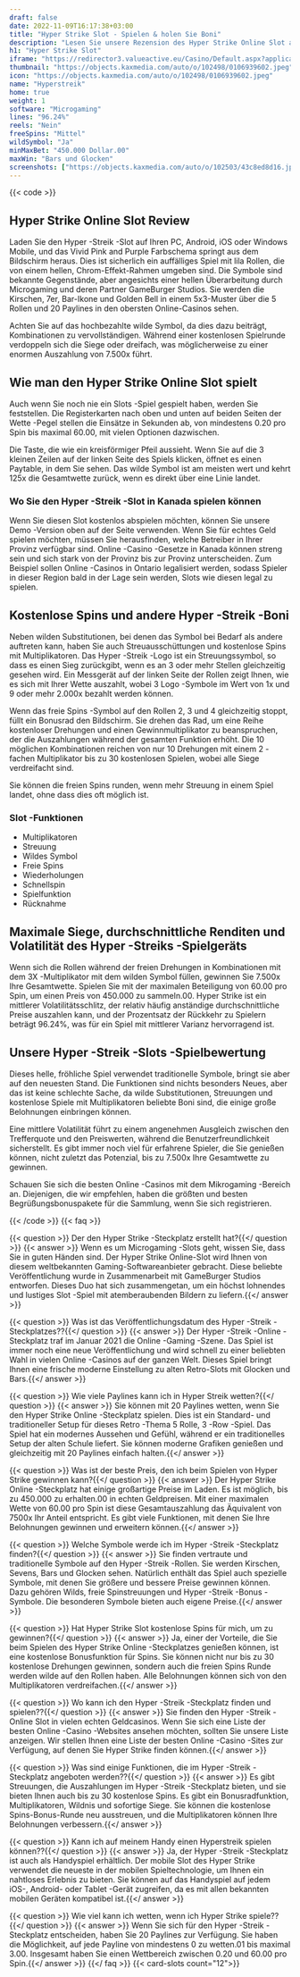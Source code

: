 ```yaml
---
draft: false
date: 2022-11-09T16:17:38+03:00
title: "Hyper Strike Slot - Spielen & holen Sie Boni"
description: "Lesen Sie unsere Rezension des Hyper Strike Online Slot aus Microgaming, um zu sehen, wie das Gameplay und die Funktionen funktionieren und wo Sie mit den größten Casino -Angeboten spielen können."
h1: "Hyper Strike Slot"
iframe: "https://redirector3.valueactive.eu/Casino/Default.aspx?applicationid=1023&theme=quickfiressl&usertype=5&sext1=demo&sext2=demo&csid=1867&serverid=1867&variant=MAL-Demo&gameid=hyperstrike&ul=en"
thumbnail: "https://objects.kaxmedia.com/auto/o/102498/0106939602.jpeg"
icon: "https://objects.kaxmedia.com/auto/o/102498/0106939602.jpeg"
name: "Hyperstreik"
home: true
weight: 1
software: "Microgaming"
lines: "96.24%"
reels: "Nein"
freeSpins: "Mittel"
wildSymbol: "Ja"
minMaxBet: "450.000 Dollar.00"
maxWin: "Bars und Glocken"
screenshots: ["https://objects.kaxmedia.com/auto/o/102503/43c8ed8d16.jpeg"]
---
```


{{< code >}}<h2>Hyper Strike Online Slot Review</h2><p>Laden Sie den Hyper -Streik -Slot auf Ihren PC, Android, iOS oder Windows Mobile, und das Vivid Pink and Purple Farbschema springt aus dem Bildschirm heraus. Dies ist sicherlich ein auffälliges Spiel mit lila Rollen, die von einem hellen, Chrom-Effekt-Rahmen umgeben sind. Die Symbole sind bekannte Gegenstände, aber angesichts einer hellen Überarbeitung durch Microgaming und deren Partner GameBurger Studios. Sie werden die Kirschen, 7er, Bar-Ikone und Golden Bell in einem 5x3-Muster über die 5 Rollen und 20 Paylines in den obersten Online-Casinos sehen.</p><p>Achten Sie auf das hochbezahlte wilde Symbol, da dies dazu beiträgt, Kombinationen zu vervollständigen. Während einer kostenlosen Spielrunde verdoppeln sich die Siege oder dreifach, was möglicherweise zu einer enormen Auszahlung von 7.500x führt.</p><h2>Wie man den Hyper Strike Online Slot spielt</h2><p>Auch wenn Sie noch nie ein Slots -Spiel gespielt haben, werden Sie feststellen. Die Registerkarten nach oben und unten auf beiden Seiten der Wette -Pegel stellen die Einsätze in Sekunden ab, von mindestens 0.20 pro Spin bis maximal 60.00, mit vielen Optionen dazwischen.</p><p>Die Taste, die wie ein kreisförmiger Pfeil aussieht. Wenn Sie auf die 3 kleinen Zeilen auf der linken Seite des Spiels klicken, öffnet es einen Paytable, in dem Sie sehen. Das wilde Symbol ist am meisten wert und kehrt 125x die Gesamtwette zurück, wenn es direkt über eine Linie landet.</p><h3>Wo Sie den Hyper -Streik -Slot in Kanada spielen können</h3><p>Wenn Sie diesen Slot kostenlos abspielen möchten, können Sie unsere Demo -Version oben auf der Seite verwenden. Wenn Sie für echtes Geld spielen möchten, müssen Sie herausfinden, welche Betreiber in Ihrer Provinz verfügbar sind. Online -Casino -Gesetze in Kanada können streng sein und sich stark von der Provinz bis zur Provinz unterscheiden. Zum Beispiel sollen Online -Casinos in Ontario legalisiert werden, sodass Spieler in dieser Region bald in der Lage sein werden, Slots wie diesen legal zu spielen. </p><h2>Kostenlose Spins und andere Hyper -Streik -Boni</h2><p>Neben wilden Substitutionen, bei denen das Symbol bei Bedarf als andere auftreten kann, haben Sie auch Streuausschüttungen und kostenlose Spins mit Multiplikatoren. Das Hyper -Streik -Logo ist ein Streuungssymbol, so dass es einen Sieg zurückgibt, wenn es an 3 oder mehr Stellen gleichzeitig gesehen wird. Ein Messgerät auf der linken Seite der Rollen zeigt Ihnen, wie es sich mit Ihrer Wette auszahlt, wobei 3 Logo -Symbole im Wert von 1x und 9 oder mehr 2.000x bezahlt werden können.</p><p>Wenn das freie Spins -Symbol auf den Rollen 2, 3 und 4 gleichzeitig stoppt, füllt ein Bonusrad den Bildschirm. Sie drehen das Rad, um eine Reihe kostenloser Drehungen und einen Gewinnmultiplikator zu beanspruchen, der die Auszahlungen während der gesamten Funktion erhöht. Die 10 möglichen Kombinationen reichen von nur 10 Drehungen mit einem 2 -fachen Multiplikator bis zu 30 kostenlosen Spielen, wobei alle Siege verdreifacht sind.</p><p>Sie können die freien Spins runden, wenn mehr Streuung in einem Spiel landet, ohne dass dies oft möglich ist.</p><h3>
Slot -Funktionen</h3><ul>
<li></span>
Multiplikatoren</li>
<li></span>
Streuung</li>
<li></span>
Wildes Symbol</li>
<li></span>
Freie Spins</li>
<li></span>
Wiederholungen</li>
<li></span>
Schnellspin</li>
<li></span>
Spielfunktion</li>
<li></span>
Rücknahme</li></ul><h2>Maximale Siege, durchschnittliche Renditen und Volatilität des Hyper -Streiks -Spielgeräts</h2><p>Wenn sich die Rollen während der freien Drehungen in Kombinationen mit dem 3X -Multiplikator mit dem wilden Symbol füllen, gewinnen Sie 7.500x Ihre Gesamtwette. Spielen Sie mit der maximalen Beteiligung von 60.00 pro Spin, um einen Preis von 450.000 zu sammeln.00. Hyper Strike ist ein mittlerer Volatilitätsschlitz, der relativ häufig anständige durchschnittliche Preise auszahlen kann, und der Prozentsatz der Rückkehr zu Spielern beträgt 96.24%, was für ein Spiel mit mittlerer Varianz hervorragend ist.</p><h2>Unsere Hyper -Streik -Slots -Spielbewertung</h2><p>Dieses helle, fröhliche Spiel verwendet traditionelle Symbole, bringt sie aber auf den neuesten Stand. Die Funktionen sind nichts besonders Neues, aber das ist keine schlechte Sache, da wilde Substitutionen, Streuungen und kostenlose Spiele mit Multiplikatoren beliebte Boni sind, die einige große Belohnungen einbringen können.</p><p>Eine mittlere Volatilität führt zu einem angenehmen Ausgleich zwischen den Trefferquote und den Preiswerten, während die Benutzerfreundlichkeit sicherstellt. Es gibt immer noch viel für erfahrene Spieler, die Sie genießen können, nicht zuletzt das Potenzial, bis zu 7.500x Ihre Gesamtwette zu gewinnen.</p><p>Schauen Sie sich die besten Online -Casinos mit dem Mikrogaming -Bereich an. Diejenigen, die wir empfehlen, haben die größten und besten Begrüßungsbonuspakete für die Sammlung, wenn Sie sich registrieren.</p>
{{< /code >}}
{{< faq >}}

{{< question >}} Der den Hyper Strike -Steckplatz erstellt hat?{{</ question >}}
{{< answer >}} Wenn es um Microgaming -Slots geht, wissen Sie, dass Sie in guten Händen sind. Der Hyper Strike Online-Slot wird Ihnen von diesem weltbekannten Gaming-Softwareanbieter gebracht. Diese beliebte Veröffentlichung wurde in Zusammenarbeit mit GameBurger Studios entworfen. Dieses Duo hat sich zusammengetan, um ein höchst lohnendes und lustiges Slot -Spiel mit atemberaubenden Bildern zu liefern.{{</ answer >}}

{{< question >}} Was ist das Veröffentlichungsdatum des Hyper -Streik -Steckplatzes??{{</ question >}}
{{< answer >}} Der Hyper -Streik -Online -Steckplatz traf im Januar 2021 die Online -Gaming -Szene. Das Spiel ist immer noch eine neue Veröffentlichung und wird schnell zu einer beliebten Wahl in vielen Online -Casinos auf der ganzen Welt. Dieses Spiel bringt Ihnen eine frische moderne Einstellung zu alten Retro-Slots mit Glocken und Bars.{{</ answer >}}

{{< question >}} Wie viele Paylines kann ich in Hyper Streik wetten?{{</ question >}}
{{< answer >}} Sie können mit 20 Paylines wetten, wenn Sie den Hyper Strike Online -Steckplatz spielen. Dies ist ein Standard- und traditioneller Setup für dieses Retro -Thema 5 Rolle, 3 -Row -Spiel. Das Spiel hat ein modernes Aussehen und Gefühl, während er ein traditionelles Setup der alten Schule liefert. Sie können moderne Grafiken genießen und gleichzeitig mit 20 Paylines einfach halten.{{</ answer >}}

{{< question >}} Was ist der beste Preis, den ich beim Spielen von Hyper Strike gewinnen kann?{{</ question >}}
{{< answer >}} Der Hyper Strike Online -Steckplatz hat einige großartige Preise im Laden. Es ist möglich, bis zu 450.000 zu erhalten.00 in echten Geldpreisen. Mit einer maximalen Wette von 60.00 pro Spin ist diese Gesamtauszahlung das Äquivalent von 7500x Ihr Anteil entspricht. Es gibt viele Funktionen, mit denen Sie Ihre Belohnungen gewinnen und erweitern können.{{</ answer >}}

{{< question >}} Welche Symbole werde ich im Hyper -Streik -Steckplatz finden?{{</ question >}}
{{< answer >}} Sie finden vertraute und traditionelle Symbole auf den Hyper -Streik -Rollen. Sie werden Kirschen, Sevens, Bars und Glocken sehen. Natürlich enthält das Spiel auch spezielle Symbole, mit denen Sie größere und bessere Preise gewinnen können. Dazu gehören Wilds, freie Spinstreuungen und Hyper -Streik -Bonus -Symbole. Die besonderen Symbole bieten auch eigene Preise.{{</ answer >}}

{{< question >}} Hat Hyper Strike Slot kostenlose Spins für mich, um zu gewinnen?{{</ question >}}
{{< answer >}} Ja, einer der Vorteile, die Sie beim Spielen des Hyper Strike Online -Steckplatzes genießen können, ist eine kostenlose Bonusfunktion für Spins. Sie können nicht nur bis zu 30 kostenlose Drehungen gewinnen, sondern auch die freien Spins Runde werden wilde auf den Rollen haben. Alle Belohnungen können sich von den Multiplikatoren verdreifachen.{{</ answer >}}

{{< question >}} Wo kann ich den Hyper -Streik -Steckplatz finden und spielen??{{</ question >}}
{{< answer >}} Sie finden den Hyper -Streik -Online Slot in vielen echten Geldcasinos. Wenn Sie sich eine Liste der besten Online -Casino -Websites ansehen möchten, sollten Sie unsere Liste anzeigen. Wir stellen Ihnen eine Liste der besten Online -Casino -Sites zur Verfügung, auf denen Sie Hyper Strike finden können.{{</ answer >}}

{{< question >}} Was sind einige Funktionen, die im Hyper -Streik -Steckplatz angeboten werden??{{</ question >}}
{{< answer >}} Es gibt Streuungen, die Auszahlungen im Hyper -Streik -Steckplatz bieten, und sie bieten Ihnen auch bis zu 30 kostenlose Spins. Es gibt ein Bonusradfunktion, Multiplikatoren, Wildnis und sofortige Siege. Sie können die kostenlose Spins-Bonus-Runde neu ausstreuen, und die Multiplikatoren können Ihre Belohnungen verbessern.{{</ answer >}}

{{< question >}} Kann ich auf meinem Handy einen Hyperstreik spielen können??{{</ question >}}
{{< answer >}} Ja, der Hyper -Streik -Steckplatz ist auch als Handyspiel erhältlich. Der mobile Slot des Hyper Strike verwendet die neueste in der mobilen Spieltechnologie, um Ihnen ein nahtloses Erlebnis zu bieten. Sie können auf das Handyspiel auf jedem iOS-, Android- oder Tablet -Gerät zugreifen, da es mit allen bekannten mobilen Geräten kompatibel ist.{{</ answer >}}

{{< question >}} Wie viel kann ich wetten, wenn ich Hyper Strike spiele??{{</ question >}}
{{< answer >}} Wenn Sie sich für den Hyper -Streik -Steckplatz entscheiden, haben Sie 20 Paylines zur Verfügung. Sie haben die Möglichkeit, auf jede Payline von mindestens 0 zu wetten.01 bis maximal 3.00. Insgesamt haben Sie einen Wettbereich zwischen 0.20 und 60.00 pro Spin.{{</ answer >}}
{{</ faq >}}
{{< card-slots count="12">}}